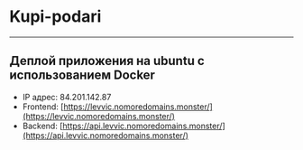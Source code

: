 # Kupi-podari
----
## Деплой приложения на ubuntu с использованием Docker

 * IP адрес: 84.201.142.87 
 * Frontend: [https://levvic.nomoredomains.monster/](https://levvic.nomoredomains.monster/)
 * Backend: [https://api.levvic.nomoredomains.monster/](https://api.levvic.nomoredomains.monster/)
